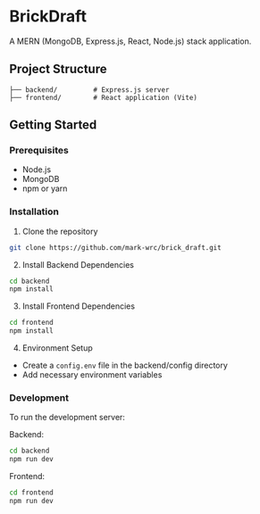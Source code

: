 # BrickDraft

A MERN (MongoDB, Express.js, React, Node.js) stack application.

## Project Structure

```
├── backend/         # Express.js server
├── frontend/        # React application (Vite)
```

## Getting Started

### Prerequisites

- Node.js
- MongoDB
- npm or yarn

### Installation

1. Clone the repository

```bash
git clone https://github.com/mark-wrc/brick_draft.git
```

2. Install Backend Dependencies

```bash
cd backend
npm install
```

3. Install Frontend Dependencies

```bash
cd frontend
npm install
```

4. Environment Setup

- Create a `config.env` file in the backend/config directory
- Add necessary environment variables

### Development

To run the development server:

Backend:

```bash
cd backend
npm run dev
```

Frontend:

```bash
cd frontend
npm run dev
```